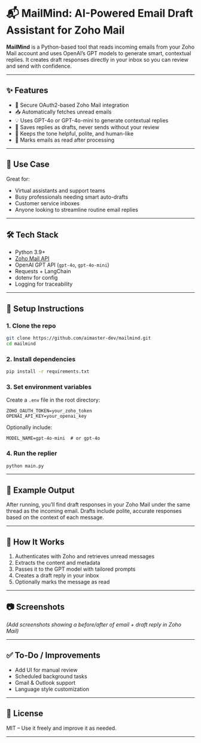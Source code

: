 # 📬 MailMind: AI-Powered Email Draft Assistant for Zoho Mail

**MailMind** is a Python-based tool that reads incoming emails from your Zoho Mail account and uses OpenAI’s GPT models to generate smart, contextual replies. It creates draft responses directly in your inbox so you can review and send with confidence.

---

## ✨ Features

* 🔐 Secure OAuth2-based Zoho Mail integration
* 📥 Automatically fetches unread emails
* 💡 Uses GPT-4o or GPT-4o-mini to generate contextual replies
* 📝 Saves replies as drafts, never sends without your review
* 🧠 Keeps the tone helpful, polite, and human-like
* 🔄 Marks emails as read after processing

---

## 📌 Use Case

Great for:

* Virtual assistants and support teams
* Busy professionals needing smart auto-drafts
* Customer service inboxes
* Anyone looking to streamline routine email replies

---

## 🛠️ Tech Stack

* Python 3.9+
* [Zoho Mail API](https://www.zoho.com/mail/help/api/)
* OpenAI GPT API (`gpt-4o`, `gpt-4o-mini`)
* Requests + LangChain
* dotenv for config
* Logging for traceability

---

## 🚀 Setup Instructions

### 1. Clone the repo

```bash
git clone https://github.com/aimaster-dev/mailmind.git
cd mailmind
```

### 2. Install dependencies

```bash
pip install -r requirements.txt
```

### 3. Set environment variables

Create a `.env` file in the root directory:

```
ZOHO_OAUTH_TOKEN=your_zoho_token
OPENAI_API_KEY=your_openai_key
```

Optionally include:

```
MODEL_NAME=gpt-4o-mini  # or gpt-4o
```

### 4. Run the replier

```bash
python main.py
```

---

## 🧪 Example Output

After running, you’ll find draft responses in your Zoho Mail under the same thread as the incoming email. Drafts include polite, accurate responses based on the context of each message.

---

## 🤖 How It Works

1. Authenticates with Zoho and retrieves unread messages
2. Extracts the content and metadata
3. Passes it to the GPT model with tailored prompts
4. Creates a draft reply in your inbox
5. Optionally marks the message as read

---

## 📷 Screenshots

*(Add screenshots showing a before/after of email + draft reply in Zoho Mail)*

---

## ✅ To-Do / Improvements

* Add UI for manual review
* Scheduled background tasks
* Gmail & Outlook support
* Language style customization

---

## 🧠 License

MIT – Use it freely and improve it as needed.

---
